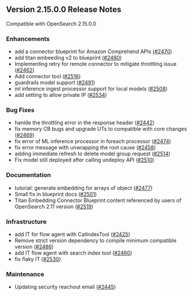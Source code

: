 ## Version 2.15.0.0 Release Notes

Compatible with OpenSearch 2.15.0.0

### Enhancements
* add a connector blueprint for Amazon Comprehend APIs ([#2470](https://github.com/opensearch-project/ml-commons/pull/2470))
* add titan embeeding v2 to blueprint ([#2480](https://github.com/opensearch-project/ml-commons/pull/2480))
* Implementing retry for remote connector to mitigate throttling issue ([#2462](https://github.com/opensearch-project/ml-commons/pull/2462))
* Add connector tool ([#2516](https://github.com/opensearch-project/ml-commons/pull/2516))
* guardrails model support ([#2491](https://github.com/opensearch-project/ml-commons/pull/2491))
* ml inference ingest processor support for local models ([#2508](https://github.com/opensearch-project/ml-commons/pull/2508))
* add setting to allow private IP ([#2534](https://github.com/opensearch-project/ml-commons/pull/2534))


### Bug Fixes
* hanlde the throttling error in the response header ([#2442](https://github.com/opensearch-project/ml-commons/pull/2442))
* fix memory CB bugs and upgrade UTs to compatible with core changes ([#2469](https://github.com/opensearch-project/ml-commons/pull/2469))
* fix error of ML inference processor in foreach processor ([#2474](https://github.com/opensearch-project/ml-commons/pull/2474))
* fix error message with unwrapping the root cause ([#2458](https://github.com/opensearch-project/ml-commons/pull/2458))
* adding immediate refresh to delete model group request ([#2514](https://github.com/opensearch-project/ml-commons/pull/2514))
* Fix model still deployed after calling undeploy API ([#2510](https://github.com/opensearch-project/ml-commons/pull/2510))


### Documentation
* tutorial: generate embedding for arrays of object  ([#2477](https://github.com/opensearch-project/ml-commons/pull/2477))
* Small fix in blueprint docs ([#2501](https://github.com/opensearch-project/ml-commons/pull/2501))
* Titan Embedding Connector Blueprint content referenced by users of OpenSearch 2.11 version ([#2519](https://github.com/opensearch-project/ml-commons/pull/2519))


### Infrastructure
* add IT for flow agent with CatIndexTool ([#2425](https://github.com/opensearch-project/ml-commons/pull/2425))
* Remove strict version dependency to compile minimum compatible version ([#2486](https://github.com/opensearch-project/ml-commons/pull/2486))
* add IT flow agent with search index tool ([#2460](https://github.com/opensearch-project/ml-commons/pull/2460))
* fix flaky IT ([#2530](https://github.com/opensearch-project/ml-commons/pull/2530))

### Maintenance
* Updating security reachout email ([#2445](https://github.com/opensearch-project/ml-commons/pull/2445))

